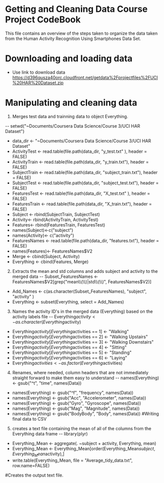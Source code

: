 # Getting and Cleaning Data Course Project CodeBook
This file contains an overview of the steps taken to organize the data taken from the Human Activity Recognition
Using Smartphones Data Set.

# Downloading and loading data

- Use link to download data https://d396qusza40orc.cloudfront.net/getdata%2Fprojectfiles%2FUCI%20HAR%20Dataset.zip


# Manipulating and cleaning data

1. Merges test data and trainning data to object Everything.

-- setwd("~Documents/Coursera Data Science/Course 3/UCI HAR Dataset")
- data_dir <- "~Documents/Coursera Data Science/Course 3/UCI HAR Dataset"
- ActivityTest  <- read.table(file.path(data_dir, "y_test.txt" ), header = FALSE)
- ActivityTrain <- read.table(file.path(data_dir, "y_train.txt"), header = FALSE)
- SubjectTrain <- read.table(file.path(data_dir, "subject_train.txt"), header = FALSE)
- SubjectTest  <- read.table(file.path(data_dir, "subject_test.txt"), header = FALSE)
- FeaturesTest  <- read.table(file.path(data_dir, "X_test.txt" ), header = FALSE)
- FeaturesTrain <- read.table(file.path(data_dir, "X_train.txt"), header = FALSE)
- Subject <- rbind(SubjectTrain, SubjectTest)
- Activity<- rbind(ActivityTrain, ActivityTest)
- Features<- rbind(FeaturesTrain, FeaturesTest)
- names(Subject)<-c("subject")
- names(Activity)<- c("activity")
- FeaturesNames <- read.table(file.path(data_dir, "features.txt"), header = FALSE)
- names(Features)<- FeaturesNames$V2
- Merge <- cbind(Subject, Activity)
- Everything <- cbind(Features, Merge)

2. Extracts the mean and std columns and adds subject and activity to the merged data
-- Subset_FeaturesNames <- FeaturesNames$V2[grep("mean\\(\\)|std\\(\\)", FeaturesNames$V2)]
- Add_Names <- c(as.character(Subset_FeaturesNames), "subject", "activity" )
- Everything <- subset(Everything, select = Add_Names)

3. Names the activity ID's in the merged data (Everything) based on the activity labels file
-- Everything$activity <- as.character(Everything$activity)
- Everything$activity[Everything$activities == 1] <- "Walking"
- Everything$activity[Everything$activities == 2] <- "Walking Upstairs"
- Everything$activity[Everything$activities == 3] <- "Walking Downstairs"
- Everything$activity[Everything$activities == 4] <- "Sitting"
- Everything$activity[Everything$activities == 5] <- "Standing"
- Everything$activity[Everything$activities == 6] <- "Laying"
- Everything$activities <- as.factor(Everything$activities)

4. Renames, where needed, column headers that are not immediately straight forward to make them easy to understand
-- names(Everything) <- gsub("^t", "time", names(Data))
- names(Everything) <- gsub("^f", "frequency", names(Data))
- names(Everything) <- gsub("Acc", "Accelerometer", names(Data))
- names(Everything) <- gsub("Gyro", "Gyroscope", names(Data))
- names(Everything) <- gsub("Mag", "Magnitude", names(Data))
- names(Everything) <- gsub("BodyBody", "Body", names(Data))
#Writing final data to CSV

5. creates a text file containing the mean of all of the columns from the Everything data frame
-- library(plyr)
- Everything_Mean <- aggregate(. ~subject + activity, Everything, mean)
- Everything_Mean <- Everything_Mean[order(Everything_Mean$subject, Everything_Mean$activity),]
- write.table(Everything_Mean, file = "Average_tidy_data.txt", row.name=FALSE)

#Creates the output text file.
